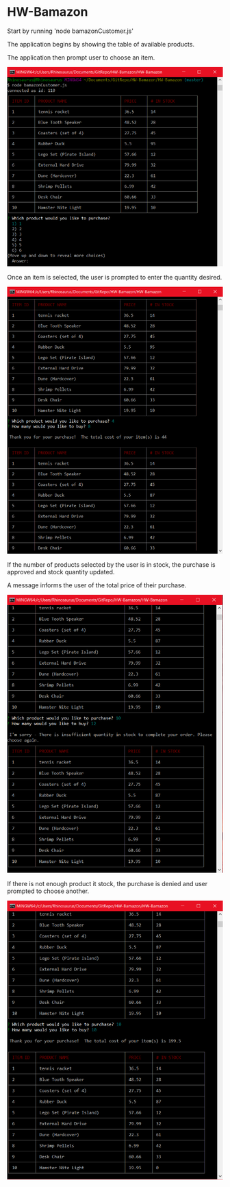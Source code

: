 # HW-Bamazon

Start by running 'node bamazonCustomer.js'

The application begins by showing the table of available products.

The application then prompt user to choose an item. 

![Image of bamazonCustomer.js initial prompt](https://github.com/Rhinosaurus1/HW-Bamazon/blob/master/images/bamazon-1.PNG)

Once an item is selected, the user is prompted to enter the quantity desired.

![Image of bamazonCustomer.js secondary prompt](https://github.com/Rhinosaurus1/HW-Bamazon/blob/master/images/bamazon-2.PNG)

If the number of products selected by the user is in stock, the purchase is approved and stock quantity updated.

A message informs the user of the total price of their purchase.

![Image of bamazonCustomer.js purchase approved](https://github.com/Rhinosaurus1/HW-Bamazon/blob/master/images/bamazon-3.PNG)

If there is not enough product it stock, the purchase is denied and user prompted to choose another.

![Image of bamazonCustomer.js purchase denied](https://github.com/Rhinosaurus1/HW-Bamazon/blob/master/images/bamazon-4.PNG)


